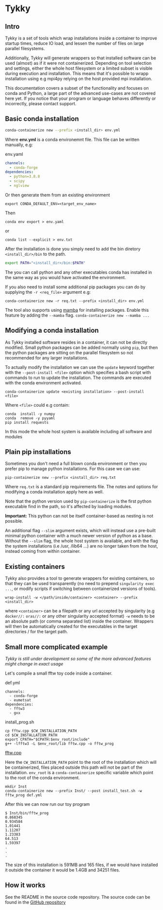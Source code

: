# Tykky

## Intro

Tykky is a set of tools which wrap installations inside 
a container to improve startup times, 
reduce IO load, and lessen the number of files on large parallel filesystems. 

Additionally, Tykky will generate wrappers so that installed
software can be used (almost) as if it were not containerized. Depending
on tool selection and settings, either the whole host filesystem or
a limited subset is visible during execution and installation. This means that
it's possible to wrapp installation using e.g mpi4py relying on the host provided
mpi installation. 

This documentation covers a subset of the functionality and focuses on
conda and Python, a large part of the advanced use-cases
are not covered here yet. If you notice that your program or language behaves differently
or incorrectly, please contact support.

## Basic conda installation

```bash
conda-containerize new --prefix <install_dir> env.yml
```

Where **env.yml** is a conda environemnt file.
This file can be written manually, e.g:

env.yaml
```yaml
channels:
  - conda-forge
dependencies:
  - python=3.8.8
  - scipy
  - nglview
```

Or then generate them from an existing environment

```
export CONDA_DEFAULT_ENV=<target_env_name>
```

Then 

```
conda env export > env.yaml 
```
or 
```
conda list --explicit > env.txt
```

After the installation is done you simply need to add 
the bin diretory `<install_dir>/bin` to the path. 

```bash
export PATH="<install_dir>/bin:$PATH"
```
The you can call python and any other executables conda has installed in the same way as you would have activated the environment. 

If you also need to install some additional pip packages you can do by supplying
the `-r <req_file>` argument e.g: 

```
conda-containerize new -r req.txt --prefix <install_dir> env.yml
```

The tool also supports using [mamba](https://github.com/mamba-org/mamba) 
for installing packages. Enable this feature by adding the `--mamba` flag. 
`conda-containerize new --mamba ...`

## Modifying a conda installation

As Tykky installed software resides in a container, it can not be directly modified.
Small python packages can be added normally using `pip`, but then the python packages are
sitting on the parallel filesystem so not recommended for any larger installations.  

To actually modify the installation we can use the `update` keyword
together with the `--post-install <file>` option which specifies a bash script
with commands to run to update the installation. The commands are executed 
with the conda environment activated. 

```
conda-containerize update <existing installation> --post-install <file> 
```

Where `<file>` could e.g contain:

```
conda  install -y numpy
conda  remove -y pyyaml
pip install requests
```

In this mode the whole host system is available including all software and modules 

## Plain pip installations

Sometimes you don't need a full blown conda environment or then you prefer pip
to manage python installations. For this case we can use: 

```
pip-containerize new --prefix <install_dir> req.txt
```
Where `req.txt` is a standard pip requirements file. 
The  notes and options for modifying a conda installation apply here as well.

Note that the python version used by `pip-containerize` is the first python executable find in the path, so it's affected by loading modules. 

**Important:** This python can not be itself container-based as nesting is not possible.  

An additional flag `--slim` argument exists, which will instead use a pre-built minimal python
container with a much newer version of python as a base. Without the `--slim` flag, the whole host system is available,
and with the flag the system installations (i.e /usr, /lib64 ...) are no longer taken from the host, instead
coming from within container. 

## Existing containers 

Tykky also provides a tool to generate wrappers for existing containers, so that they can be used 
transparently (no need to prepend `singularity exec ...`, or modify scripts if switching between containerized versions of tools).

```
wrap-install -w </path/inside/container> <container> --prefix <install_dir> 
```
where `<container>` can be a filepath or any url accepted by singularity (e.g `docker//:` `oras//:` or any other singularity accepted format)
`-w` needs to be an absolute path (or comma separated list) inside the container. Wrappers will then be automatically
created for the executables in the target directories / for the target path.  

## Small more complicated example

_Tykky is still under development so some of the more advanced features
might change in exact usage_

Let's compile a small fftw toy code inside a container.

def.yml
```
channels:
  - conda-forge
  - eumetsat
dependencies:
  - fftw3
  - gxx
```

install_prog.sh
```
cp fftw.cpp $CW_INSTALLATION_PATH
cd $CW_INSTALLATION_PATH
export CPATH="$CPATH:$env_root/include"
g++ -lfftw3 -L $env_root/lib fftw.cpp -o fftw_prog
```
[fftw.cpp](https://github.com/SouthAfricaDigitalScience/fftw3-deploy/blob/master/hello-world.cpp)

Here the `CW_INSTALLATION_PATH` point to the root of the installation which will be containerized,
files placed outside this path will not be part of the installation. `env_root`
is a `conda-containerize` specific variable which point to the root of the conda environment.

```
mkdir Inst
conda-containerize new --prefix Inst/ --post install_test.sh -w fftw_prog def.yml 
```

After this we can now run our toy program 
``` 
$ Inst/bin/fftw_prog
0.868345
0.934584
1.01441
1.11207
1.23383
64.513
1.59397
.
.
.
```

The size of this installation is 591MB and 165 files, if we would have
installed it outside the container it would be 1.4GB and 34251 files.

## How it works

See the README in the source code repository. 
The source code can be found in the [GitHub repository](https://github.com/CSCfi/hpc-container-wrapper)
